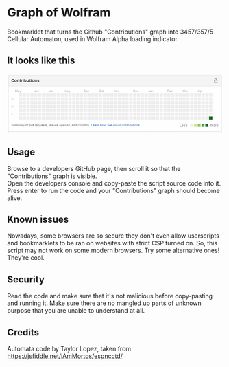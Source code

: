 # Graph of Wolfram
Bookmarklet that turns the Github "Contributions" graph into 3457/357/5 Cellular Automaton, used in Wolfram Alpha loading indicator. 

## It looks like this
![demo gif](graph_of_wolfram.gif)

## Usage
Browse to a developers GitHub page, then scroll it so that the "Contributions" graph is visible.  
Open the developers console and copy-paste the script source code into it. Press enter to run the code and your "Contributions" graph should become alive.

## Known issues
Nowadays, some browsers are so secure they don't even allow userscripts and bookmarklets to be ran on websites with strict CSP turned on. So, this script may not work on some modern browsers. 
Try some alternative ones! They're cool.

## Security
Read the code and make sure that it's not malicious before copy-pasting and running it. Make sure there are no mangled up parts of unknown purpose that you are unable to understand at all.

## Credits
Automata code by Taylor Lopez, taken from https://jsfiddle.net/iAmMortos/espncctd/
